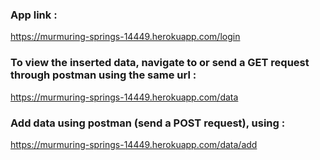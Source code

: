 ### App link : 
https://murmuring-springs-14449.herokuapp.com/login

### To view the inserted data, navigate to or send a GET request through postman using the same url :
https://murmuring-springs-14449.herokuapp.com/data

### Add data using postman (send a POST request), using :
https://murmuring-springs-14449.herokuapp.com/data/add

